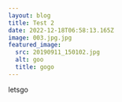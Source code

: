 ```yaml
---
layout: blog
title: Test 2
date: 2022-12-18T06:58:13.165Z
image: 003.jpg.jpg
featured_image:
  src: 20190911_150102.jpg
  alt: goo
  title: gogo
---
```

letsgo